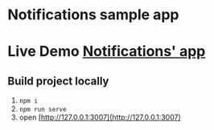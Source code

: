 # Notifications sample app

# Live Demo [Notifications' app](https://nikolaits.github.io/notifications_project/)

## Build project locally

1. `npm i`
2. `npm run serve`
2. open [http://127.0.0.1:3007](http://127.0.0.1:3007)